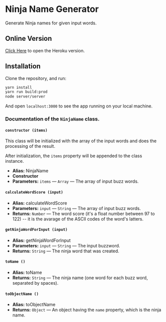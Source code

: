 # Ninja Name Generator

Generate Ninja names for given input words.

## Online Version

[Click Here](https://coding-challenge-shiran.herokuapp.com/) to open the Heroku version.

## Installation

Clone the repository, and run:

```sh
yarn install
yarn run build:prod
node server/server
```

And open `localhost:3000` to see the app running on your local machine.

### Documentation of the `NinjaName` class.

#### `constructor (items)`

This class will be initialized with the array of the input words and does the processing of the result.

After initialization, the `items` property will be appended to the class instance.

 * **Alias:** NinjaName
 * **Constructor**
 * **Parameters:** `items` — `Array` — The array of input buzz words.

#### `calculateWordScore (input)`

 * **Alias:** calculateWordScore
 * **Parameters:** `input` — `String` — The array of input buzz words.
 * **Returns:** `Number` — The word score (it's a float number between 97 to 122) -- it is the avarage of the ASCII codes of the word's latters.

#### `getNinjaWordForInput (input)`

 * **Alias:** getNinjaWordForInput
 * **Parameters:** `input` — `String` — The input buzzword.
 * **Returns:** `String` — The ninja word that was created.

#### `toName ()`

 * **Alias:** toName
 * **Returns:** `String` — The ninja name (one word for each buzz word, separated by spaces).

#### `toObjectName ()`

 * **Alias:** toObjectName
 * **Returns:** `Object` — An object having the `name` property, which is the ninja name.